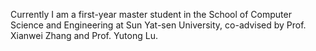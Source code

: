 Currently I am a first-year master student in the School of Computer Science and Engineering at Sun Yat-sen University, co-advised by Prof. Xianwei Zhang and Prof. Yutong Lu.
